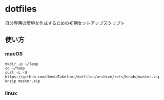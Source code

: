 dotfiles
===================

自分専用の環境を作成するための初期セットアップスクリプト

## 使い方

### macOS

```
mkdir -p ~/Temp
cd ~/Temp
curl -L -O https://github.com/UmedaTakefumi/dotfiles/archive/refs/heads/master.zip
unzip master.zip
```

### linux

```

```


